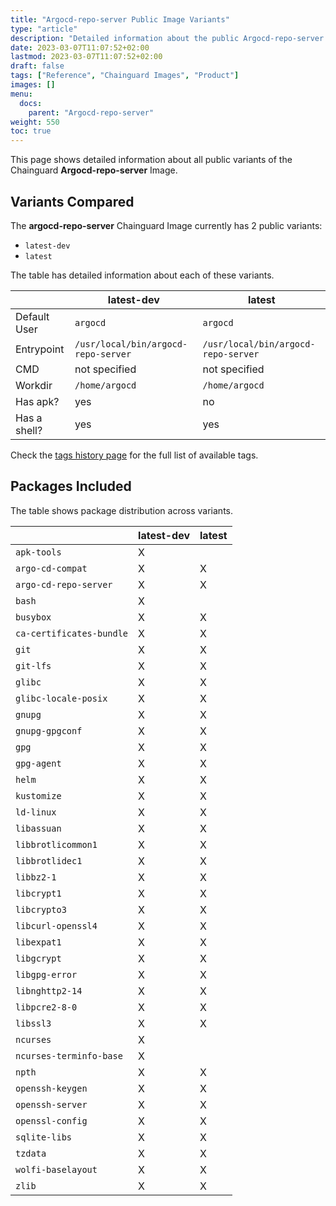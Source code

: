 ```yaml
---
title: "Argocd-repo-server Public Image Variants"
type: "article"
description: "Detailed information about the public Argocd-repo-server Chainguard Image variants"
date: 2023-03-07T11:07:52+02:00
lastmod: 2023-03-07T11:07:52+02:00
draft: false
tags: ["Reference", "Chainguard Images", "Product"]
images: []
menu:
  docs:
    parent: "Argocd-repo-server"
weight: 550
toc: true
---
```


This page shows detailed information about all public variants of the Chainguard **Argocd-repo-server** Image.

## Variants Compared
The **argocd-repo-server** Chainguard Image currently has 2 public variants: 

- `latest-dev`
- `latest`

The table has detailed information about each of these variants.

|              | latest-dev                          | latest                              |
|--------------|-------------------------------------|-------------------------------------|
| Default User | `argocd`                            | `argocd`                            |
| Entrypoint   | `/usr/local/bin/argocd-repo-server` | `/usr/local/bin/argocd-repo-server` |
| CMD          | not specified                       | not specified                       |
| Workdir      | `/home/argocd`                      | `/home/argocd`                      |
| Has apk?     | yes                                 | no                                  |
| Has a shell? | yes                                 | yes                                 |

Check the [tags history page](/chainguard/chainguard-images/reference/argocd-repo-server/tags_history/) for the full list of available tags.

## Packages Included
The table shows package distribution across variants.

|                          | latest-dev | latest |
|--------------------------|------------|--------|
| `apk-tools`              | X          |        |
| `argo-cd-compat`         | X          | X      |
| `argo-cd-repo-server`    | X          | X      |
| `bash`                   | X          |        |
| `busybox`                | X          | X      |
| `ca-certificates-bundle` | X          | X      |
| `git`                    | X          | X      |
| `git-lfs`                | X          | X      |
| `glibc`                  | X          | X      |
| `glibc-locale-posix`     | X          | X      |
| `gnupg`                  | X          | X      |
| `gnupg-gpgconf`          | X          | X      |
| `gpg`                    | X          | X      |
| `gpg-agent`              | X          | X      |
| `helm`                   | X          | X      |
| `kustomize`              | X          | X      |
| `ld-linux`               | X          | X      |
| `libassuan`              | X          | X      |
| `libbrotlicommon1`       | X          | X      |
| `libbrotlidec1`          | X          | X      |
| `libbz2-1`               | X          | X      |
| `libcrypt1`              | X          | X      |
| `libcrypto3`             | X          | X      |
| `libcurl-openssl4`       | X          | X      |
| `libexpat1`              | X          | X      |
| `libgcrypt`              | X          | X      |
| `libgpg-error`           | X          | X      |
| `libnghttp2-14`          | X          | X      |
| `libpcre2-8-0`           | X          | X      |
| `libssl3`                | X          | X      |
| `ncurses`                | X          |        |
| `ncurses-terminfo-base`  | X          |        |
| `npth`                   | X          | X      |
| `openssh-keygen`         | X          | X      |
| `openssh-server`         | X          | X      |
| `openssl-config`         | X          | X      |
| `sqlite-libs`            | X          | X      |
| `tzdata`                 | X          | X      |
| `wolfi-baselayout`       | X          | X      |
| `zlib`                   | X          | X      |
